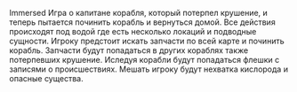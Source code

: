 Immersed
Игра о капитане корабля, который потерпел крушение, и теперь пытается починить корабль и вернуться домой.
Все действия происходят под водой где есть несколько локаций и подводные сущности.
Игроку предстоит искать запчасти по всей карте и починить корабль.
Запчасти будут попадаться в других кораблях также потерпевших крушение.
Иследуя корабли будут попадаться флешки с записями о происшествиях.
Мешать игроку будут нехватка кислорода и опасные существа.

